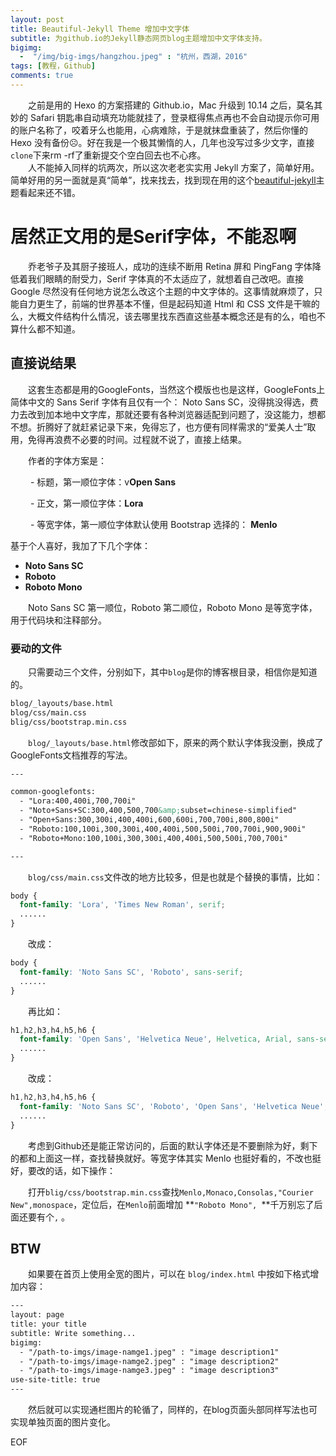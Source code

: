 ```yaml
---
layout: post
title: Beautiful-Jekyll Theme 增加中文字体
subtitle: 为github.io的Jekyll静态网页blog主题增加中文字体支持。
bigimg: 
  -  "/img/big-imgs/hangzhou.jpeg" : "杭州，西湖，2016"
tags: [教程，Github]
comments: true
---
```


&ensp;&ensp;&ensp;&ensp;之前是用的 Hexo 的方案搭建的 Github.io，Mac 升级到 10.14 之后，莫名其妙的 Safari 钥匙串自动填充功能就挂了，登录框得焦点再也不会自动提示你可用的账户名称了，咬着牙么也能用，心病难除，于是就抹盘重装了，然后你懂的 Hexo 没有备份☹️。好在我是一个极其懒惰的人，几年也没写过多少文字，直接`clone`下来rm -rf了重新提交个空白回去也不心疼。  
&ensp;&ensp;&ensp;&ensp;人不能掉入同样的坑两次，所以这次老老实实用 Jekyll 方案了，简单好用。简单好用的另一面就是真“简单”，找来找去，找到现在用的这个[beautiful-jekyll](https://github.com/daattali/beautiful-jekyll)主题看起来还不错。

# 居然正文用的是Serif字体，不能忍啊

&ensp;&ensp;&ensp;&ensp;乔老爷子及其厨子接班人，成功的连续不断用 Retina 屏和 PingFang 字体降低着我们眼睛的耐受力，Serif 字体真的不太适应了，就想着自己改吧。直接 Google 尽然没有任何地方说怎么改这个主题的中文字体的。这事情就麻烦了，只能自力更生了，前端的世界基本不懂，但是起码知道 Html 和 CSS 文件是干嘛的么，大概文件结构什么情况，该去哪里找东西直这些基本概念还是有的么，咱也不算什么都不知道。

## 直接说结果

&ensp;&ensp;&ensp;&ensp;这套生态都是用的GoogleFonts，当然这个模版也也是这样，GoogleFonts上简体中文的 Sans Serif 字体有且仅有一个： Noto Sans SC，没得挑没得选，费力去改到加本地中文字库，那就还要有各种浏览器适配到问题了，没这能力，想都不想。折腾好了就赶紧记录下来，免得忘了，也方便有同样需求的“爱美人士”取用，免得再浪费不必要的时间。过程就不说了，直接上结果。  

&ensp;&ensp;&ensp;&ensp;作者的字体方案是：  

&ensp;&ensp;&ensp;&ensp; - 标题，第一顺位字体：v**Open Sans**  

&ensp;&ensp;&ensp;&ensp; - 正文，第一顺位字体：**Lora**  

&ensp;&ensp;&ensp;&ensp; - 等宽字体，第一顺位字体默认使用 Bootstrap 选择的： **Menlo**  

基于个人喜好，我加了下几个字体：  

- **Noto Sans SC**
- **Roboto**
- **Roboto Mono**

&ensp;&ensp;&ensp;&ensp;Noto Sans SC 第一顺位，Roboto 第二顺位，Roboto Mono 是等宽字体，用于代码块和注释部分。

### 要动的文件

&ensp;&ensp;&ensp;&ensp;只需要动三个文件，分别如下，其中`blog`是你的博客根目录，相信你是知道的。  

```bash
blog/_layouts/base.html
blog/css/main.css
blig/css/bootstrap.min.css

```

&ensp;&ensp;&ensp;&ensp;`blog/_layouts/base.html`修改部如下，原来的两个默认字体我没删，换成了GoogleFonts文档推荐的写法。

```html
---

common-googlefonts:
  - "Lora:400,400i,700,700i"
  - "Noto+Sans+SC:300,400,500,700&amp;subset=chinese-simplified"  
  - "Open+Sans:300,300i,400,400i,600,600i,700,700i,800,800i"  
  - "Roboto:100,100i,300,300i,400,400i,500,500i,700,700i,900,900i"
  - "Roboto+Mono:100,100i,300,300i,400,400i,500,500i,700,700i"  

---
```

&ensp;&ensp;&ensp;&ensp;`blog/css/main.css`文件改的地方比较多，但是也就是个替换的事情，比如：

```css
body {
  font-family: 'Lora', 'Times New Roman', serif;
  ......
}
```

&ensp;&ensp;&ensp;&ensp;改成：

```css
body {
  font-family: 'Noto Sans SC', 'Roboto', sans-serif;
  ......
}
```

&ensp;&ensp;&ensp;&ensp;再比如：

```css
h1,h2,h3,h4,h5,h6 {
  font-family: 'Open Sans', 'Helvetica Neue', Helvetica, Arial, sans-serif;
  ......
}
```

&ensp;&ensp;&ensp;&ensp;改成：

```css
h1,h2,h3,h4,h5,h6 {
  font-family: 'Noto Sans SC', 'Roboto', 'Open Sans', 'Helvetica Neue', Helvetica, Arial, sans-serif;
  ......
}
```

&ensp;&ensp;&ensp;&ensp;考虑到Github还是能正常访问的，后面的默认字体还是不要删除为好，剩下的都和上面这一样，查找替换就好。等宽字体其实 Menlo 也挺好看的，不改也挺好，要改的话，如下操作：  

&ensp;&ensp;&ensp;&ensp;打开`blig/css/bootstrap.min.css`查找`Menlo,Monaco,Consolas,"Courier New",monospace`，定位后，在`Menlo`前面增加 **`"Roboto Mono", `**千万别忘了后面还要有个`,` 。

## BTW

&ensp;&ensp;&ensp;&ensp;如果要在首页上使用全宽的图片，可以在 `blog/index.html` 中按如下格式增加内容：

```html
---
layout: page
title: your title
subtitle: Write something...
bigimg:  
  - "/path-to-imgs/image-namge1.jpeg" : "image description1"
  - "/path-to-imgs/image-namge2.jpeg" : "image description2"
  - "/path-to-imgs/image-namge3.jpeg" : "image description3"
use-site-title: true
---

```

&ensp;&ensp;&ensp;&ensp;然后就可以实现通栏图片的轮循了，同样的，在blog页面头部同样写法也可实现单独页面的图片变化。  

EOF